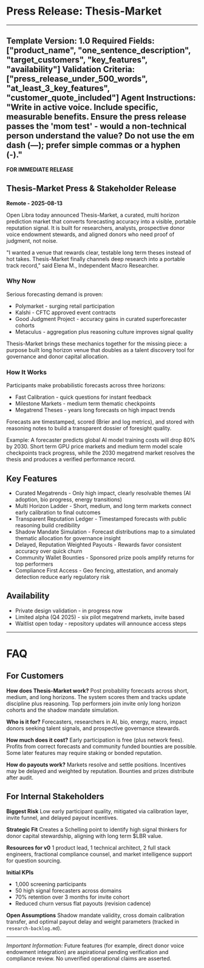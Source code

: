 # Press Release: Thesis-Market

---
**Template Version:** 1.0
**Required Fields:** ["product_name", "one_sentence_description", "target_customers", "key_features", "availability"]
**Validation Criteria:** ["press_release_under_500_words", "at_least_3_key_features", "customer_quote_included"]
**Agent Instructions:** "Write in active voice. Include specific, measurable benefits. Ensure the press release passes the 'mom test' - would a non-technical person understand the value? Do not use the em dash (—); prefer simple commas or a hyphen (-)."
---

**FOR IMMEDIATE RELEASE**

## Thesis-Market Press & Stakeholder Release

**Remote - 2025-08-13**

Open Libra today announced Thesis-Market, a curated, multi horizon prediction market that converts forecasting accuracy into a visible, portable reputation signal. It is built for researchers, analysts, prospective donor voice endowment stewards, and aligned donors who need proof of judgment, not noise.

"I wanted a venue that rewards clear, testable long term theses instead of hot takes. Thesis-Market finally channels deep research into a portable track record," said Elena M., Independent Macro Researcher.

### Why Now

Serious forecasting demand is proven:
* Polymarket - surging retail participation
* Kalshi - CFTC approved event contracts
* Good Judgment Project - accuracy gains in curated superforecaster cohorts
* Metaculus - aggregation plus reasoning culture improves signal quality

Thesis-Market brings these mechanics together for the missing piece: a purpose built long horizon venue that doubles as a talent discovery tool for governance and donor capital allocation.

### How It Works

Participants make probabilistic forecasts across three horizons:
* Fast Calibration - quick questions for instant feedback
* Milestone Markets - medium term thematic checkpoints
* Megatrend Theses - years long forecasts on high impact trends

Forecasts are timestamped, scored (Brier and log metrics), and stored with reasoning notes to build a transparent dossier of foresight quality.

Example: A forecaster predicts global AI model training costs will drop 80% by 2030. Short term GPU price markets and medium term model scale checkpoints track progress, while the 2030 megatrend market resolves the thesis and produces a verified performance record.

## Key Features
* Curated Megatrends - Only high impact, clearly resolvable themes (AI adoption, bio progress, energy transitions)
* Multi Horizon Ladder - Short, medium, and long term markets connect early calibration to final outcomes
* Transparent Reputation Ledger - Timestamped forecasts with public reasoning build credibility
* Shadow Mandate Simulation - Forecast distributions map to a simulated thematic allocation for governance insight
* Delayed, Reputation Weighted Payouts - Rewards favor consistent accuracy over quick churn
* Community Wallet Bounties - Sponsored prize pools amplify returns for top performers
* Compliance First Access - Geo fencing, attestation, and anomaly detection reduce early regulatory risk

## Availability
* Private design validation - in progress now
* Limited alpha (Q4 2025) - six pilot megatrend markets, invite based
* Waitlist open today - repository updates will announce access steps

---

# FAQ

## For Customers

**How does Thesis-Market work?**
Post probability forecasts across short, medium, and long horizons. The system scores them and tracks update discipline plus reasoning. Top performers join invite only long horizon cohorts and the shadow mandate simulation.

**Who is it for?**
Forecasters, researchers in AI, bio, energy, macro, impact donors seeking talent signals, and prospective governance stewards.

**How much does it cost?**
Early participation is free (plus network fees). Profits from correct forecasts and community funded bounties are possible. Some later features may require staking or bonded reputation.

**How do payouts work?**
Markets resolve and settle positions. Incentives may be delayed and weighted by reputation. Bounties and prizes distribute after audit.

## For Internal Stakeholders

**Biggest Risk**
Low early participant quality, mitigated via calibration layer, invite funnel, and delayed payout incentives.

**Strategic Fit**
Creates a Schelling point to identify high signal thinkers for donor capital stewardship, aligning with long term $LBR value.

**Resources for v0**
1 product lead, 1 technical architect, 2 full stack engineers, fractional compliance counsel, and market intelligence support for question sourcing.

**Initial KPIs**
* 1,000 screening participants
* 50 high signal forecasters across domains
* 70% retention over 3 months for invite cohort
* Reduced churn versus flat payouts (revision cadence)

**Open Assumptions**
Shadow mandate validity, cross domain calibration transfer, and optimal payout delay and weight parameters (tracked in `research-backlog.md`).

---
*Important Information:* Future features (for example, direct donor voice endowment integration) are aspirational pending verification and compliance review. No unverified operational claims are asserted.
